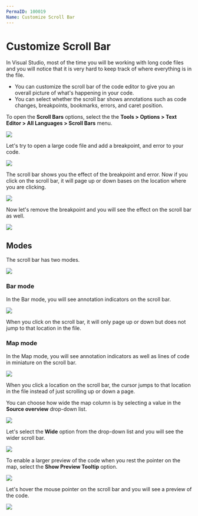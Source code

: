 ```yaml
---
PermaID: 100019
Name: Customize Scroll Bar
---
```


# Customize Scroll Bar

In Visual Studio, most of the time you will be working with long code files and you will notice that it is very hard to keep track of where everything is in the file. 

 - You can customize the scroll bar of the code editor to give you an overall picture of what's happening in your code.
 - You can select whether the scroll bar shows annotations such as code changes, breakpoints, bookmarks, errors, and caret position.

To open the **Scroll Bars** options, select the the **Tools > Options > Text Editor > All Languages > Scroll Bars** menu.

<img src="https://raw.githubusercontent.com/zzzprojects/learn-orm/master/tutorials/visual-studio/images/customize-scroll-bar-1.png">

Let's try to open a large code file and add a breakpoint, and error to your code. 

<img src="https://raw.githubusercontent.com/zzzprojects/learn-orm/master/tutorials/visual-studio/images/customize-scroll-bar-2.png">

The scroll bar shows you the effect of the breakpoint and error. Now if you click on the scroll bar, it will page up or down bases on the location where you are clicking.

<img src="https://raw.githubusercontent.com/zzzprojects/learn-orm/master/tutorials/visual-studio/images/customize-scroll-bar-3.png">

Now let's remove the breakpoint and you will see the effect on the scroll bar as well.

<img src="https://raw.githubusercontent.com/zzzprojects/learn-orm/master/tutorials/visual-studio/images/customize-scroll-bar-4.png">

## Modes

The scroll bar has two modes.

<img src="https://raw.githubusercontent.com/zzzprojects/learn-orm/master/tutorials/visual-studio/images/customize-scroll-bar-5.png">

### Bar mode

In the Bar mode, you will see annotation indicators on the scroll bar. 

<img src="https://raw.githubusercontent.com/zzzprojects/learn-orm/master/tutorials/visual-studio/images/customize-scroll-bar-3.png">

When you click on the scroll bar, it will only page up or down but does not jump to that location in the file.

### Map mode

In the Map mode, you will see annotation indicators as well as lines of code in miniature on the scroll bar. 

<img src="https://raw.githubusercontent.com/zzzprojects/learn-orm/master/tutorials/visual-studio/images/customize-scroll-bar-6.png">

When you click a location on the scroll bar, the cursor jumps to that location in the file instead of just scrolling up or down a page.

You can choose how wide the map column is by selecting a value in the **Source overview** drop-down list. 

<img src="https://raw.githubusercontent.com/zzzprojects/learn-orm/master/tutorials/visual-studio/images/customize-scroll-bar-7.png">

Let's select the **Wide** option from the drop-down list and you will see the wider scroll bar.

<img src="https://raw.githubusercontent.com/zzzprojects/learn-orm/master/tutorials/visual-studio/images/customize-scroll-bar-8.png">

To enable a larger preview of the code when you rest the pointer on the map, select the **Show Preview Tooltip** option. 

<img src="https://raw.githubusercontent.com/zzzprojects/learn-orm/master/tutorials/visual-studio/images/customize-scroll-bar-9.png">

Let's hover the mouse pointer on the scroll bar and you will see a preview of the code.

<img src="https://raw.githubusercontent.com/zzzprojects/learn-orm/master/tutorials/visual-studio/images/customize-scroll-bar-9.png">


